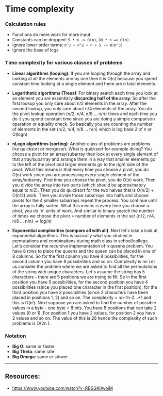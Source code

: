 # Time complexity

### Calculation rules

- Functions do more work for more input
- Constants can be dropped: `5 * n -> O(n)`, `80 * n => O(n)`
- Ignore lower order terms: `n^3 + n^2 + n + 5 -> O(n^3)`
- Ignore the base of logs


### Time complexity for various classes of problems

- **Linear algorithms (looping)**: If you are looping through the array and looking at all the elements one by one then it is O(n) because you spend constant time looking at a single element and there are n total elements.

- **Logarithmic algorithms (Trees)**: For binary search each time you look at an element you are essentially **discarding half of the array**. So after the first lookup you only care about n/2 elements in the array. After the second lookup, you only care about n/4 elements of the array. You do the pivot lookup operation {n/2, n/4, n/8 ... n/n} times and each time you do it you spend constant time since you are doing a simple comparison operation or equality check. So basically you are counting the number of elements in the set {n/2, n/4, n/8 ... n/n} which is log base 2 of n or O(logn)

- **nLogn algorithms (sorting)**: Another class of problems are problems like quicksort or mergesort. What is quicksort for example doing? You choose a pivot for an array/subarray then look at every single element of that array/subarray and arrange them in a way that smaller elements go to the left of the pivot and larger elements go to the right side of the pivot. What this means is that every time you choose a pivot, you do O(n) work since you are processing every single element of the array/subarray. First time you choose the pivot, you do O(n) work. Then you divide the array into two parts (which should be approximately equal to n/2). Then you do quicksort for the two halves that is O(n/2) + O(n/2) work. Then you divide those subarrays into halfs and choose pivots for the 4 smaller subarrays repeat the process. You continue until the array is fully sorted. What this means is every time you choose a pivot, you do 'n' units of work. And similar to binary search the number of times we choose the pivot = number of elements in the set {n/2, n/4, n/8 ... n/n} -> log(n)

- **Exponential complexities (compare all with all)**: Next let's take a look at exponential algorithms. This is basically what you studied in permutations and combinations during math class in school/college. Let's consider the recursive implementation of n queens problem. You have 8 rows to place the queens and the queen can be placed in one of 8 columns. So for the first column you have 8 possibilities, for the second column you have 8 possibilities and so on. Complexity is nn Let us consider the problem where we are asked to find all the permutations of the string with unique characters. Let's assume the string has 5 characters - there are 5 positions we are trying to fill. So in the first position you have 5 possibilities, for the second position you have 4 possibilities (since you placed one character in the first position), for the third position you have 3 possibilities (since 2 characters have been placed in positions 1, 2) and so on. The complexity = n*n-1*n-2...*1 and this is O(n!). Next suppose you are asked to find the number of possible values in a byte - one byte = 8 bits. You have 8 positions that can take 2 values (0 or 1). For position 1 you have 2 values, for position 2 you have 2 values and so on. The value of this is 28 hence the complexity of such problems is O(2n ).


### Notation

- **Big O**: same or faster
- **Big Theta**: same rate
- **Big Omega**: same or slower

---

## Resources:

- https://www.youtube.com/watch?v=RBSGKlAvoiM

